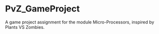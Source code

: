 # PvZ_GameProject
A game project assignment for the module Micro-Processors, inspired by Plants VS Zombies.
